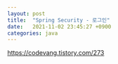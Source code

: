 ```yaml
---
layout: post
title:  "Spring Security - 로그인"
date:   2021-11-02 23:45:27 +0900
categories: java 
---
```


https://codevang.tistory.com/273